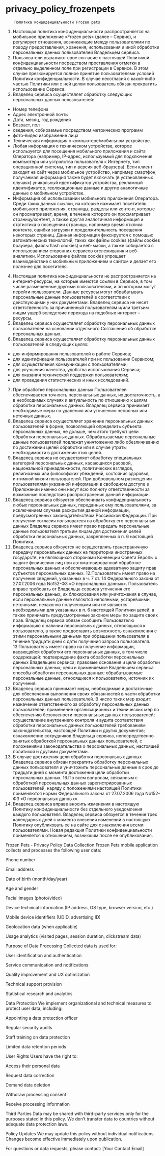 # privacy_policy_frozenpets
        Политика конфиденциальности Frozen pets
1. Настоящая политика конфиденциальности распространяется на мобильное приложение
«Frozen pets» (далее – Сервис), и регулирует отношения, возникающие между
пользователями по поводу предоставления, хранения, использования и иной обработки
персональных данных пользователей Владельцем сервиса.
2. Пользователи выражают свое согласие с настоящей Политикой конфиденциальности
посредством проставления отметки в отдельно выделенном поле при регистрации в
Сервисе. В этом случае презюмируется полное принятие пользователями условий
Политики конфиденциальности. В случае несогласия с какой-либо частью Политики или с
ней целом пользователь обязан прекратить использование Сервиса.
3. Владелец сервиса осуществляет обработку следующих персональных данных
пользователей:
- Номер телефона
- Адрес электронной почты
- Дата, месяц, год рождения
- Возраст, пол
- сведения, собираемые посредством метрических программ
- фото-видео изображение лица
- Техническая информация о компьютере/мобильном устройстве.
- Любая информация о техническом устройстве, которое используется для посещения
мобильного приложения и сайта Оператора (например, IP-адрес, используемый для
подключения компьютера или устройства пользователя к Интернету, тип операционной
системы, тип и версия веб-браузера). Если клиент заходит на сайт через мобильное
устройство, например смартфон, получаемая информация также будет включать (в
установленных случаях) уникальный идентификатор устройства, рекламный
идентификатор, геолокационные данные и другие аналогичные данные о мобильном
устройстве.
- Информация об использовании мобильного приложения Оператора. Среди таких данных
ссылки, на которые нажимает посетитель мобильного приложения, страницы, разделы или
контент, которые он просматривает, время, в течение которого он просматривает
страницу/контент, а также другая аналогичная информация и статистика о посещении
страницы, например время отклика контента, ошибки загрузки и продолжительность
посещения некоторых страниц. Данная информация фиксируется с помощью
автоматических технологий, таких как файлы cookies (файлы cookies браузера, файлы flash
cookies) и веб-маяки, а также собирается с использованием сторонних сервисов
отслеживания и веб-аналитики. Использование файлов cookies упрощает взаимодействие
с мобильным приложением и сайтом и делает его полезнее для посетителя.
4. Настоящая политика конфиденциальности не распространяется на интернет-ресурсы, на
которые имеются ссылки в Сервисе, в том числе размещенные другими пользователями, и
по которым могут перейти пользователи. Данные ресурсы могут обрабатывать
персональные данные пользователей в соответствии с действующими у них документами.
Владелец сервиса не несет ответственность за причиненный пользователям и/или третьим
лицам ущерб вследствие перехода на подобные интернет – ресурсы.
5. Владелец сервиса осуществляет обработку персональных данных пользователей на
основании отдельного Соглашения об обработке персональных данных.
6. Владелец сервиса осуществляет обработку персональных данных пользователей в
следующих целях:
- для информирования пользователей о работе Сервиса;
- для идентификации пользователей при их пользовании Сервисом;
- для осуществления коммуникации с пользователями;
- для улучшения качества, удобства использования Сервиса;
- для оказания технической поддержки пользователям;
- для проведения статистических и иных исследований.
7. При обработке персональных данных Пользователей обеспечивается точность
персональных данных, их достаточность, а в необходимых случаях и актуальность по
отношению к целям обработки персональных данных. Владелец сервиса принимает
необходимые меры по удалению или уточнению неполных или неточных данных.
8. Владелец сервиса осуществляет хранение персональных данных пользователей в форме,
позволяющей определить субъекта персональных данных, не дольше, чем этого требуют
цели обработки персональных данных. Обрабатываемые персональные данные
пользователей подлежат уничтожению либо обезличиванию по достижении целей
обработки или в случае утраты необходимости в достижении этих целей.
9. Владелец сервиса не осуществляет обработку специальных категорий персональных
данных, касающихся расовой, национальной принадлежности, политических взглядов,
религиозных или философских убеждений, состояния здоровья, интимной жизни
пользователей. При добровольном размещении пользователями указанной информации
в свободном доступе в Приложении именно они несут всю полноту ответственности за
возможные последствия распространения данной информации.
10. Владелец сервиса обязуется обеспечивать конфиденциальность любых персональных
данных, переданных ему пользователями, за исключением случаев раскрытия данной
информации, предусмотренных законодательством Российской Федерации. При
получении согласия пользователя на обработку его персональных данных Владелец
сервиса имеет право передать персональные данные пользователя третьим лицам для
достижения целей обработки персональных данных, закрепленных в п. 6 настоящей
Политики.
11. Владелец сервиса обязуется не осуществлять трансграничную передачу персональных
данных на территории иностранных государств, не являющихся сторонами Конвенции
Совета Европы о защите физических лиц при автоматизированной обработке
персональных данных и обеспечивающих адекватную защиту прав субъектов
персональных данных.
12.Пользователь имеет право на получение сведений, указанных в ч. 7 ст. 14 Федерального
закона от 27.07.2006 года No152-ФЗ «О персональных данных». Пользователь вправе
требовать от Владельца сервиса уточнения его персональных данных, их блокирования или
уничтожения в случае, если персональные данные являются неполными, устаревшими,
неточными, незаконно полученными или не являются необходимыми для указанных в п. 6
настоящей Политики целей, а также принимать предусмотренные законом меры по защите
своих прав. Владелец сервиса обязан сообщить Пользователю информацию о наличии
персональных данных, относящихся к пользователю, а также предоставить возможность
ознакомления с этими персональными данными при обращении пользователя в течение
тридцати дней с даты получения запроса пользователя.
13.Пользователь имеет право на получение информации, касающейся обработки его
персональных данных, в том числе содержащей: подтверждение факта обработки
персональных данных Владельцем сервиса; правовые основания и цели обработки
персональных данных; цели и применяемые Владельцем сервиса способы обработки
персональных данных; обрабатываемые персональные данные, относящиеся к
пользователю, источник их получения.
14. Владелец сервиса принимает меры, необходимые и достаточные для обеспечения
выполнения своих обязанностей в части обработки персональных данных пользователей.
В число таких мер входит: назначение ответственного за обработку персональных данных
пользователей; применение организационных и технических мер по обеспечению
безопасности персональных данных пользователей; осуществление внутреннего контроля
и аудита соответствия обработки персональных данных пользователей требованиям
законодательства, настоящей Политики и других документов; ознакомление сотрудников
Владельца сервиса, непосредственно занятых обработкой персональных данных
пользователей, с положениями законодательства о персональных данных, настоящей
политикой и другими документами.
15. В случае достижения цели обработки персональных данных Владелец сервиса обязан
прекратить обработку персональных данных пользователя и уничтожить персональные
данные в срок до тридцати дней с момента достижения цели обработки персональных
данных.
16.По всем вопросам, связанным с обработкой персональных данных зарегистрированных
пользователей, наряду с положениями настоящей Политики применяются нормы
Федерального закона от 27.07.2006 года No152-ФЗ «О персональных данных».
17. Владелец сервиса вправе вносить изменения в настоящую Политику
конфиденциальности без отдельного уведомления каждого пользователя. Владелец
сервиса обязуется в течение трех календарных дней с момента внесения изменений в
настоящую Политику опубликовать ее на сайте для ознакомления всеми пользователями.
Новая редакция Политики конфиденциальности применяется к отношениям, возникшим
после ее опубликования.

Frozen Pets - Privacy Policy
Data Collection
Frozen Pets mobile application collects and processes the following user data:

Phone number

Email address

Date of birth (month/day/year)

Age and gender

Facial images (photo/video)

Device technical information (IP address, OS type, browser version, etc.)

Mobile device identifiers (UDID, advertising ID)

Geolocation data (when applicable)

Usage analytics (visited pages, session duration, clickstream data)

Purpose of Data Processing
Collected data is used for:

User identification and authentication

Service communication and notifications

Quality improvement and UX optimization

Technical support provision

Statistical research and analytics

Data Protection
We implement organizational and technical measures to protect user data, including:

Appointing a data protection officer

Regular security audits

Staff training on data protection

Limited data retention periods

User Rights
Users have the right to:

Access their personal data

Request data correction

Demand data deletion

Withdraw processing consent

Receive processing information

Third Parties
Data may be shared with third-party services only for the purposes stated in this policy. We don't transfer data to countries without adequate data protection laws.

Policy Updates
We may update this policy without individual notifications. Changes become effective immediately upon publication.

For questions or data requests, please contact: [Your Contact Email]

